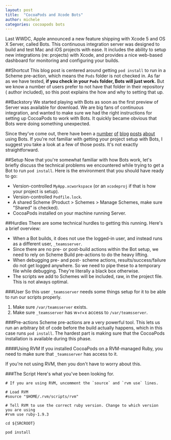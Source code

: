 ```yaml
---
layout: post
title:  "CocoaPods and Xcode Bots"
author: michele
categories: cocoapods bots
---
```


Last WWDC, Apple announced a new feature shipping with Xcode 5 and OS X Server, called Bots. This continuous integration server was designed to build and test Mac and iOS projects with ease. It includes the ability to setup new integrations (re: projects) with Xcode, and provides a nice web-based dashboard for monitoring and configuring your builds.

<!-- more -->

##Shortcut
This blog post is centered around getting `pod install` to run in a Scheme pre-action, which means the `Pods` folder is not checked in. As far as we have tested, **if you check in your `Pods` folder, Bots will just work.** But we know a number of users prefer to not have that folder in their repository ( author included), so this post explains the how and why to setting that up.

##Backstory
We started playing with Bots as soon as the first preview of Server was available for download. We are big fans of continuous integration, and wanted to make sure we had the right instructions for setting up CocoaPods to work with Bots. It quickly became obvious that Bots were doing something unexpected. 

Since they've come out, there have been a [number](http://matt.vlasach.com/xcode-bots-hosted-git-repositories-and-automated-testflight-builds/) [of](http://bjmiller.me/post/72937258798/continuous-integration-with-xcode-5-xctest-os-x) [blog](http://bjmiller.me/post/72937258798/continuous-integration-with-xcode-5-xctest-os-x) [posts](http://ikennd.ac/blog/2013/10/xcode-bots-common-problems-and-workarounds/) [about](http://blog.nitromobilesolutions.com/2013/11/continuous-integration-with-xcode-bots-part-1-initial-setup/) using Bots. If you're not familiar with getting your project setup with Bots, I suggest you take a look at a few of those posts. It's not exactly straightforward.

##Setup
Now that you're somewhat familiar with how Bots work, let's briefly discuss the technical problems we encountered while trying to get a Bot to run `pod install`. Here is the environment that you should have ready to go:

- Version-controlled `MyApp.xcworkspace` (or an `xcodeproj` if that is how your project is setup).
- Version-controlled `Podfile.lock`.
- A shared Scheme (Product > Schemes > Manage Schemes, make sure "Shared" is checked).
- CocoaPods installed on your machine running Server.

##Hurdles
There are some technical hurdles to getting this running. Here's a brief overview:

- When a Bot builds, it does not use the logged-in user, and instead runs as a different user, `_teamsserver`.
- Since there are no pre- or post-build actions within the Bot setup, we need to rely on Scheme Build pre-actions to do the heavy lifting.
- When debugging pre- and post- scheme actions, results/success/failure do not get logged anywhere. So we need to pipe these to a temporary file while debugging. They're literally a black box otherwise.
- The scripts we add to Schemes will be included, raw, in the project file. This is not always optimal.

###User
So this user `_teamsserver` needs some things setup for it to be able to run our scripts properly.

1. Make sure `/var/teamsserver` exists.
2. Make sure `_teamsserver` has w+r+x access to `/var/teamsserver`.

###Pre-actions
Scheme pre-actions are a very powerful tool. This lets us run an arbitrary bit of code before the build actually happens, which in this case runs `pod install`. The hardest part is making sure that the CocoaPods installation is available during this phase.

####Using RVM
If you installed CocoaPods on a RVM-managed Ruby, you need to make sure that `_teamsserver` has access to it.

If you're not using RVM, then you don't have to worry about this.

###The Script
Here's what you've been looking for.

```
# If you are using RVM, uncomment the `source` and `rvm use` lines.

# Load RVM
#source "$HOME/.rvm/scripts/rvm"

# Tell RVM to use the correct ruby version. Change to which version you are using
#rvm use ruby-1.9.3

cd ${SRCROOT}

pod install 
```
